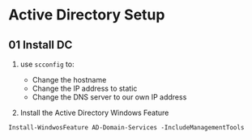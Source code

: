 # Active Directory Setup

## 01 Install DC

1. use `scconfig` to:
    - Change the hostname
    - Change the IP address to static
    - Change the DNS server to our own IP address

2. Install the Active Directory Windows Feature

```shell
Install-WindwosFeature AD-Domain-Services -IncludeManagementTools
```